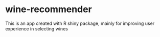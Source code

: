 # wine-recommender
This is an app created with R shiny package, mainly for improving user experience in selecting wines
